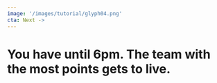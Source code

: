 ```yaml
---
image: '/images/tutorial/glyph04.png'
cta: Next ->
---
```

# You have until 6pm. The team with the most points gets to live.